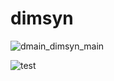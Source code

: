 # dimsyn

![dmain_dimsyn_main](https://user-images.githubusercontent.com/6544296/165528957-f50998b0-c3a6-47ad-a731-cf750c1ed129.svg)

![test](https://user-images.githubusercontent.com/6544296/166523704-bb1fd35e-a3e1-4c86-a9e0-a36406fa954a.svg)
